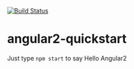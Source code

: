 [![Build Status](https://travis-ci.org/hafizahmedattari/angular2-quickstart.svg?branch=master)](https://travis-ci.org/hafizahmedattari/angular2-quickstart)
# angular2-quickstart
Just type `npm start` to say Hello Angular2